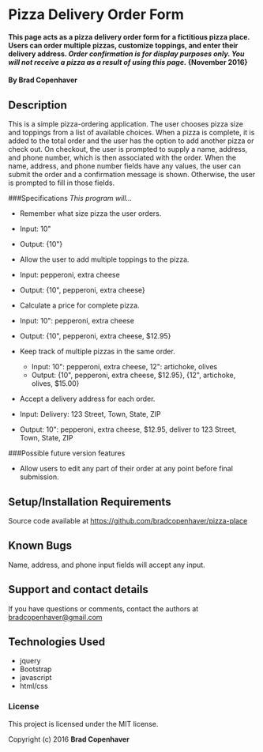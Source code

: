 # Pizza Delivery Order Form

#### This page acts as a pizza delivery order form for a fictitious pizza place. Users can order multiple pizzas, customize toppings, and enter their delivery address. *Order confirmation is for display purposes only. You will not receive a pizza as a result of using this page.* {November 2016}

#### By **Brad Copenhaver**

## Description

This is a simple pizza-ordering application. The user chooses pizza size and toppings from a list of available choices. When a pizza is complete, it is added to the total order and the user has the option to add another pizza or check out. On checkout, the user is prompted to supply a name, address, and phone number, which is then associated with the order. When the name, address, and phone number fields have any values, the user can submit the order and a confirmation message is shown. Otherwise, the user is prompted to fill in those fields.

###Specifications
_This program will..._
* Remember what size pizza the user orders.
 * Input: 10"
 * Output: {10"}

* Allow the user to add multiple toppings to the pizza.
 * Input: pepperoni, extra cheese
 * Output: {10", pepperoni, extra cheese}

* Calculate a price for complete pizza.
 * Input: 10": pepperoni, extra cheese
 * Output: {10", pepperoni, extra cheese, $12.95}

* Keep track of multiple pizzas in the same order.
  * Input: 10": pepperoni, extra cheese, 12": artichoke, olives
  * Output: {10", pepperoni, extra cheese, $12.95}, {12", artichoke, olives, $15.00}

* Accept a delivery address for each order.
 * Input: Delivery: 123 Street, Town, State, ZIP
 * Output: 10": pepperoni, extra cheese, $12.95, deliver to 123 Street, Town, State, ZIP

###Possible future version features

* Allow users to edit any part of their order at any point before final submission.

## Setup/Installation Requirements

Source code available at https://github.com/bradcopenhaver/pizza-place

## Known Bugs

Name, address, and phone input fields will accept any input.

## Support and contact details

If you have questions or comments, contact the authors at bradcopenhaver@gmail.com

## Technologies Used

* jquery
* Bootstrap
* javascript
* html/css

### License

This project is licensed under the MIT license.

Copyright (c) 2016 **Brad Copenhaver**

